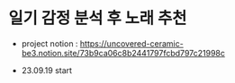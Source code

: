 # 일기 감정 분석 후 노래 추천

- project notion : https://uncovered-ceramic-be3.notion.site/73b9ca06c8b2441797fcbd797c21998c

- 23.09.19 start
